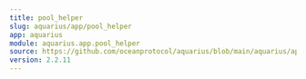 ```yaml
---
title: pool_helper
slug: aquarius/app/pool_helper
app: aquarius
module: aquarius.app.pool_helper
source: https://github.com/oceanprotocol/aquarius/blob/main/aquarius/app/pool_helper.py
version: 2.2.11
---
```


